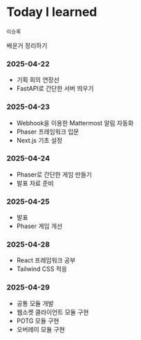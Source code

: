# Today I learned

`이승록`

배운거 정리하기

### 2025-04-22

- 기획 회의 연장선
- FastAPI로 간단한 서버 띄우기

### 2025-04-23

- Webhook을 이용한 Mattermost 알림 자동화
- Phaser 프레임워크 입문
- Next.js 기초 설정

### 2025-04-24

- Phaser로 간단한 게임 만들기
- 발표 자료 준비

### 2025-04-25

- 발표
- Phaser 게임 개선

### 2025-04-28

- React 프레임워크 공부
- Tailwind CSS 적응

### 2025-04-29

- 공통 모듈 개발
- 웹소켓 클라이언트 모듈 구현
- POTG 모듈 구현
- 오버레이 모듈 구현